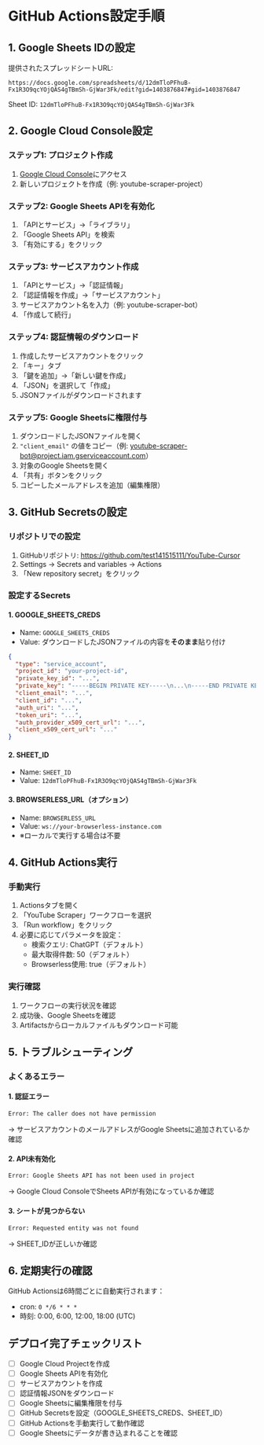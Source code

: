 # GitHub Actions設定手順

## 1. Google Sheets IDの設定

提供されたスプレッドシートURL:
```
https://docs.google.com/spreadsheets/d/12dmTloPFhuB-Fx1R3O9qcYOjQAS4gTBmSh-GjWar3Fk/edit?gid=1403876847#gid=1403876847
```

Sheet ID: `12dmTloPFhuB-Fx1R3O9qcYOjQAS4gTBmSh-GjWar3Fk`

## 2. Google Cloud Console設定

### ステップ1: プロジェクト作成
1. [Google Cloud Console](https://console.cloud.google.com/)にアクセス
2. 新しいプロジェクトを作成（例: youtube-scraper-project）

### ステップ2: Google Sheets APIを有効化
1. 「APIとサービス」→「ライブラリ」
2. 「Google Sheets API」を検索
3. 「有効にする」をクリック

### ステップ3: サービスアカウント作成
1. 「APIとサービス」→「認証情報」
2. 「認証情報を作成」→「サービスアカウント」
3. サービスアカウント名を入力（例: youtube-scraper-bot）
4. 「作成して続行」

### ステップ4: 認証情報のダウンロード
1. 作成したサービスアカウントをクリック
2. 「キー」タブ
3. 「鍵を追加」→「新しい鍵を作成」
4. 「JSON」を選択して「作成」
5. JSONファイルがダウンロードされます

### ステップ5: Google Sheetsに権限付与
1. ダウンロードしたJSONファイルを開く
2. `"client_email"` の値をコピー（例: youtube-scraper-bot@project.iam.gserviceaccount.com）
3. 対象のGoogle Sheetsを開く
4. 「共有」ボタンをクリック
5. コピーしたメールアドレスを追加（編集権限）

## 3. GitHub Secretsの設定

### リポジトリでの設定
1. GitHubリポジトリ: https://github.com/test141515111/YouTube-Cursor
2. Settings → Secrets and variables → Actions
3. 「New repository secret」をクリック

### 設定するSecrets

#### 1. GOOGLE_SHEETS_CREDS
- Name: `GOOGLE_SHEETS_CREDS`
- Value: ダウンロードしたJSONファイルの内容を**そのまま**貼り付け

```json
{
  "type": "service_account",
  "project_id": "your-project-id",
  "private_key_id": "...",
  "private_key": "-----BEGIN PRIVATE KEY-----\n...\n-----END PRIVATE KEY-----\n",
  "client_email": "...",
  "client_id": "...",
  "auth_uri": "...",
  "token_uri": "...",
  "auth_provider_x509_cert_url": "...",
  "client_x509_cert_url": "..."
}
```

#### 2. SHEET_ID
- Name: `SHEET_ID`
- Value: `12dmTloPFhuB-Fx1R3O9qcYOjQAS4gTBmSh-GjWar3Fk`

#### 3. BROWSERLESS_URL（オプション）
- Name: `BROWSERLESS_URL`
- Value: `ws://your-browserless-instance.com`
- ※ローカルで実行する場合は不要

## 4. GitHub Actions実行

### 手動実行
1. Actionsタブを開く
2. 「YouTube Scraper」ワークフローを選択
3. 「Run workflow」をクリック
4. 必要に応じてパラメータを設定：
   - 検索クエリ: ChatGPT（デフォルト）
   - 最大取得件数: 50（デフォルト）
   - Browserless使用: true（デフォルト）

### 実行確認
1. ワークフローの実行状況を確認
2. 成功後、Google Sheetsを確認
3. Artifactsからローカルファイルもダウンロード可能

## 5. トラブルシューティング

### よくあるエラー

#### 1. 認証エラー
```
Error: The caller does not have permission
```
→ サービスアカウントのメールアドレスがGoogle Sheetsに追加されているか確認

#### 2. API未有効化
```
Error: Google Sheets API has not been used in project
```
→ Google Cloud ConsoleでSheets APIが有効になっているか確認

#### 3. シートが見つからない
```
Error: Requested entity was not found
```
→ SHEET_IDが正しいか確認

## 6. 定期実行の確認

GitHub Actionsは6時間ごとに自動実行されます：
- cron: `0 */6 * * *`
- 時刻: 0:00, 6:00, 12:00, 18:00 (UTC)

## デプロイ完了チェックリスト

- [ ] Google Cloud Projectを作成
- [ ] Google Sheets APIを有効化
- [ ] サービスアカウントを作成
- [ ] 認証情報JSONをダウンロード
- [ ] Google Sheetsに編集権限を付与
- [ ] GitHub Secretsを設定（GOOGLE_SHEETS_CREDS、SHEET_ID）
- [ ] GitHub Actionsを手動実行して動作確認
- [ ] Google Sheetsにデータが書き込まれることを確認